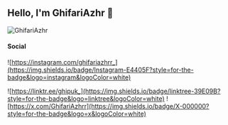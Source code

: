 ## Hello, I'm GhifariAzhr 👋

![GhifariAzhr](https://l.top4top.io/p_3421lj0s40.png)

#### Social

![https://instagram.com/ghifariazhrr_](https://img.shields.io/badge/Instagram-E4405F?style=for-the-badge&logo=instagram&logoColor=white)

![https://linktr.ee/ghipuk_](https://img.shields.io/badge/linktree-39E09B?style=for-the-badge&logo=linktree&logoColor=white)
       ![https://x.com/GhifariAzhrr](https://img.shields.io/badge/X-000000?style=for-the-badge&logo=x&logoColor=white)
<!--
**GhifariAzhrr/GhifariAzhrr** is a ✨ _special_ ✨ repository because its `README.md` (this file) appears on your GitHub profile.

Here are some ideas to get you started:

- 🔭 I’m currently working on ...
- 🌱 I’m currently learning ...
- 👯 I’m looking to collaborate on ...
- 🤔 I’m looking for help with ...
- 💬 Ask me about ...
- 📫 How to reach me: ...
- 😄 Pronouns: ...
- ⚡ Fun fact: ...
-->
